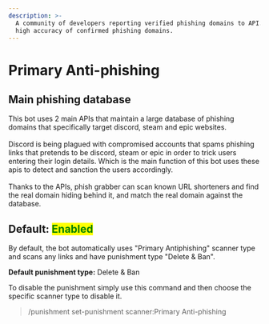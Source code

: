 ```yaml
---
description: >-
  A community of developers reporting verified phishing domains to API. Have
  high accuracy of confirmed phishing domains.
---
```


# Primary Anti-phishing

## Main phishing database

This bot uses 2 main APIs that maintain a large database of phishing domains that specifically target discord, steam and epic websites. \
\
Discord is being plagued with compromised accounts that spams phishing links that pretends to be discord, steam or epic in order to trick users entering their login details. Which is the main function of this bot uses these apis to detect and sanction the users accordingly. \
\
Thanks to the APIs, phish grabber can scan known URL shorteners and find the real domain hiding behind it, and match the real domain against the database.



## Default: <mark style="color:green;">Enabled</mark>

By default, the bot automatically uses "Primary Antiphishing" scanner type and scans any links  and have punishment type "Delete & Ban".&#x20;

**Default punishment type:** Delete & Ban



To disable the punishment simply use this command and then choose the specific scanner type to disable it.

> /punishment set-punishment scanner:Primary Anti-phishing




